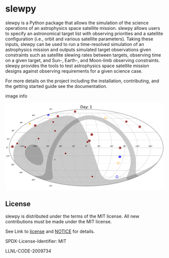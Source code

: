 # slewpy

slewpy is a Python package that allows the simulation of the science operations of an astrophysics space satellite mission. slewpy allows users to specify an astronomical target list with observing priorities and a satellite configuration (i.e., orbit and various satellite parameters). Taking these inputs, slewpy can be used to run a time-resolved simulation of an astrophysics mission and outputs simulated target observations given constraints such as satellite slewing rates between targets, observing time on a given target, and Sun-, Earth-, and Moon-limb observing constraints. slewpy provides the tools to test astrophysics space satellite mission designs against observing requirements for a given science case.

For more details on the project including the installation, contributing, and the getting started guide see the documentation.

image info

![image info](./docs/source/slewpy_sim.gif)

## License

slewpy is distributed under the terms of the MIT license. All new contributions must be made under the MIT license.

See Link to [license](https://github.com/LLNL/slewpy/blob/main/LICENSE) and [NOTICE](https://github.com/LLNL/slewpy/blob/main/NOTICE) for details.

SPDX-License-Identifier: MIT

LLNL-CODE-2009734
